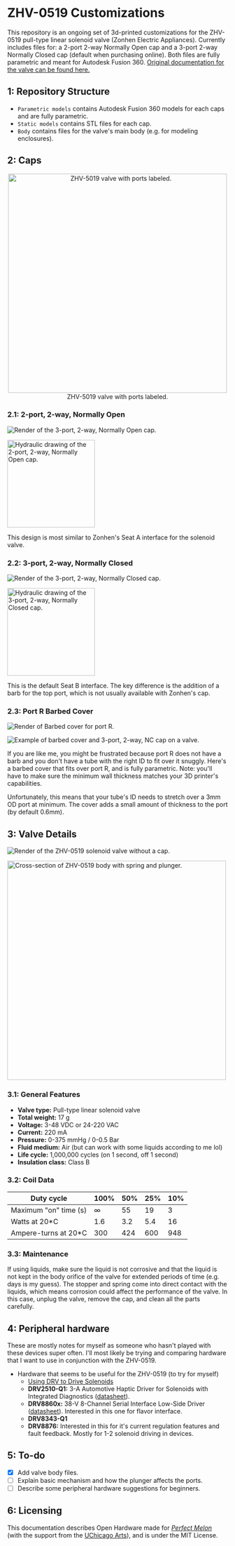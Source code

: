 # ZHV-0519 Customizations
This repository is an ongoing set of 3d-printed customizations for the ZHV-0519 pull-type linear solenoid valve (Zonhen Electric Appliances). Currently includes files for: a 2-port 2-way Normally Open cap and a 3-port 2-way Normally Closed cap (default when purchasing online). Both files are fully parametric and meant for Autodesk Fusion 360. [Original documentation for the valve can be found here.](http://www.zonhen.com/solenoid/ZHV-0519-en.html) 

## 1: Repository Structure

* `Parametric models` contains Autodesk Fusion 360 models for each caps and are fully parametric.
* `Static models` contains STL files for each cap.
* `Body` contains files for the valve's main body (e.g. for modeling enclosures).

## 2: Caps

<center><img src="https://github.com/jasxflowers/ZHV-0519-Customs/blob/master/Images/Valve_PortLabels.png" alt="ZHV-5019 valve with ports labeled." width="500px"><br>
ZHV-5019 valve with ports labeled.
</center>

### 2.1: 2-port, 2-way, Normally Open

![Render of the 3-port, 2-way, Normally Open cap.](https://github.com/jasxflowers/ZHV-0519-Customs/blob/master/Images/2P2W_NO_Cap.png)

<img src="https://github.com/jasxflowers/ZHV-0519-Customs/blob/master/Images/2P_2W_NO_Illustration.png" alt="Hydraulic drawing of the 2-port, 2-way, Normally Open cap." width="200px">

This design is most similar to Zonhen's Seat A interface for the solenoid valve. 

### 2.2: 3-port, 2-way, Normally Closed

![Render of the 3-port, 2-way, Normally Closed cap.](https://github.com/jasxflowers/ZHV-0519-Customs/blob/master/Images/3P2W_Cap.PNG)

<img src="https://github.com/jasxflowers/ZHV-0519-Customs/blob/master/Images/3P_2W_NC_Illustration.png" alt="Hydraulic drawing of the 3-port, 2-way, Normally Closed cap." width="200px">

This is the default Seat B interface. The key difference is the addition of a barb for the top port, which is not usually available with Zonhen's cap.

### 2.3: Port R Barbed Cover

![Render of Barbed cover for port R.](https://github.com/jasxflowers/ZHV-0519-Customs/blob/master/Images/Barbed_Cover.png)

![Example of barbed cover and 3-port, 2-way, NC cap on a valve.](https://github.com/jasxflowers/ZHV-0519-Customs/blob/master/Images/Barbed_Cover_example.png)

If you are like me, you might be frustrated because port R does not have a barb and you don't have a tube with the right ID to fit over it snuggly. Here's a barbed cover that fits over port R, and is fully parametric. Note: you'll have to make sure the minimum wall thickness matches your 3D printer's capabilities.

Unfortunately, this means that your tube's ID needs to stretch over a 3mm OD port at minimum. The cover adds a small amount of thickness to the port (by default 0.6mm).

## 3: Valve Details

![Render of the ZHV-0519 solenoid valve without a cap.](https://github.com/jasxflowers/ZHV-0519-Customs/blob/master/Images/ZHV-0519_Body.png)

<img src="https://github.com/jasxflowers/ZHV-0519-Customs/blob/master/Images/Body_CrossSection.png" alt="Cross-section of ZHV-0519 body with spring and plunger." width="500px">



### 3.1: General Features

* **Valve type:** Pull-type linear solenoid valve
* **Total weight:** 17 g
* **Voltage:** 3-48 VDC or 24-220 VAC
* **Current:** 220 mA
* **Pressure:** 0-375 mmHg / 0-0.5 Bar
* **Fluid medium:** Air (but can work with some liquids according to me lol)
* **Life cycle:** 1,000,000 cycles (on 1 second, off 1 second)
* **Insulation class:** Class B

### 3.2: Coil Data

| Duty cycle            | 100% | 50%  | 25%  | 10%  |
| --------------------- | ---- | ---- | ---- | ---- |
| Maximum "on" time (s) | ∞    | 55   | 19   | 3    |
| Watts at 20*C         | 1.6  | 3.2  | 5.4  | 16   |
| Ampere-turns at 20*C  | 300  | 424  | 600  | 948  |

### 3.3: Maintenance

If using liquids, make sure the liquid is not corrosive and that the liquid is not kept in the body orifice of the valve for extended periods of time (e.g. days is my guess). The stopper and spring come into direct contact with the liquids, which means corrosion could affect the performance of the valve. In this case, unplug the valve, remove the cap, and clean all the parts carefully.

## 4: Peripheral hardware

These are mostly notes for myself as someone who hasn't played with these devices super often. I'll most likely be trying and comparing hardware that I want to use in conjunction with the ZHV-0519.

* Hardware that seems to be useful for the ZHV-0519 (to try for myself)
  * [Using DRV to Drive Solenoids](https://www.ti.com/lit/an/slvae59/slvae59.pdf) 
  * **DRV2510-Q1:** 3-A Automotive Haptic Driver for Solenoids with Integrated Diagnostics ([datasheet](https://www.ti.com/lit/ds/symlink/drv2510-q1.pdf)).
  * **DRV8860x:** 38-V 8-Channel Serial Interface Low-Side Driver ([datasheet](https://www.ti.com/lit/ds/symlink/drv8860.pdf)). Interested in this one for flavor interface.
  * **DRV8343-Q1** 
  * **DRV8876:** Interested in this for it's current regulation features and fault feedback. Mostly for 1-2 solenoid driving in devices.

## 5: To-do

- [x] Add valve body files.
- [ ] Explain basic mechanism and how the plunger affects the ports.
- [ ] Describe some peripheral hardware suggestions for beginners.

## 6: Licensing

This documentation describes Open Hardware made for [_Perfect Melon_](https://jasbrooks.net/perfect-melon) (with the support from the [UChicago Arts](https://arts.uchicago.edu)), and is under the MIT License.
